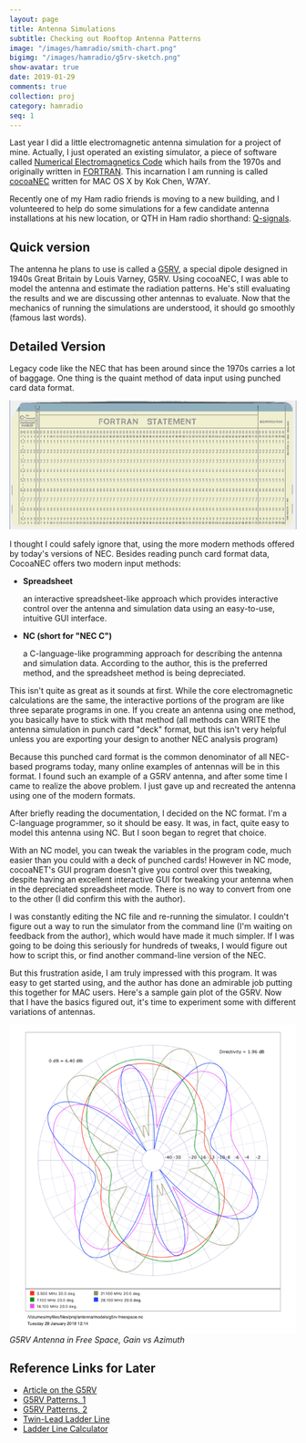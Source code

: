 ```yaml
---
layout: page
title: Antenna Simulations
subtitle: Checking out Rooftop Antenna Patterns
image: "/images/hamradio/smith-chart.png"
bigimg: "/images/hamradio/g5rv-sketch.png"
show-avatar: true
date: 2019-01-29
comments: true
collection: proj
category: hamradio
seq: 1
---
```


Last year I did a little electromagnetic antenna simulation for a project
of mine. Actually, I just operated an existing simulator, a piece of software called
[Numerical Electromagnetics Code](https://en.wikipedia.org/wiki/Numerical_Electromagnetics_Code)
which hails from the 1970s and originally written in 
[FORTRAN](https://en.wikipedia.org/wiki/FORTRAN). This incarnation I am 
running is called [cocoaNEC](http://www.w7ay.net/site/Applications/cocoaNEC/)
written for MAC OS X by Kok Chen, W7AY. 

Recently one of my Ham radio friends is moving to a new building,
and I volunteered to help do some simulations for a few candidate 
antenna installations at his new location, or QTH in Ham radio shorthand: 
[Q-signals](https://en.wikipedia.org/wiki/Q_code).

## Quick version

The antenna he plans to use is called a 
[G5RV](https://en.wikipedia.org/wiki/G5RV_antenna),
a special dipole designed in 1940s Great Britain by Louis Varney, G5RV.
Using cocoaNEC, I
was able to model the antenna and estimate the radiation patterns.
He's still evaluating the results and we are discussing other antennas
to evaluate. Now that the mechanics of running the simulations are
understood, it should go smoothly (famous last words).

## Detailed Version

Legacy code like the NEC that has been around since the 1970s 
carries a lot of baggage. 
One thing is the quaint method of data input using
punched card data format.

![punch-card](/images/hamradio/punch-card.jpg)

I thought I could safely ignore that, using the more modern methods
offered by today's versions of NEC.  Besides reading punch card format
data, CocoaNEC offers two modern input methods:

  * **Spreadsheet**

    an interactive spreadsheet-like approach which provides interactive 
    control over the antenna and simulation data using an easy-to-use,
    intuitive GUI interface.

  * **NC  (short for "NEC C")**

    a C-language-like programming approach for describing the antenna
    and simulation data. According to the author, this is the preferred
    method, and the spreadsheet method is being depreciated.


This isn't quite as great as it sounds at first.
While the core electromagnetic calculations are the same, 
the interactive portions of the program are like three separate 
programs in one. If you create an antenna using one method, 
you basically have to stick with that method (all methods can WRITE the antenna
simulation in punch card "deck" format, but this isn't very helpful unless you
are exporting your design to another NEC analysis program)

Because this punched card format is the common denominator of all NEC-based 
programs today, many online examples of antennas will be in this format. 
I found such an example of a G5RV antenna, and after some time I came to
realize the above problem.  I just gave up and recreated the antenna using
one of the modern formats.

After briefly reading the documentation, I decided on the NC format.
I'm a C-language programmer, so it should be easy.  It was, in fact, 
quite easy to model this antenna using NC. But I soon began to regret
that choice.

With an NC model, you can tweak the variables in the program code,
much easier than you could with a deck of punched cards! However in 
NC mode, cocoaNET's GUI program doesn't give you control over this 
tweaking, despite having an excellent interactive GUI for tweaking 
your antenna when in the depreciated spreadsheet mode. 
There is no way to convert from one to the other 
(I did confirm this with the author).

I was constantly editing the NC file and re-running the simulator. I couldn't
figure out a way to run the simulator from the command line (I'm waiting on
feedback from the author), which would have made it much simpler. If I was
going to be doing this seriously for hundreds of tweaks, I would figure out how
to script this, or find another command-line version of the NEC.

But this frustration aside, I am truly impressed with this
program. It was easy to get started using, and the author has done 
an admirable job putting this together for MAC users.  Here's a 
sample gain plot of the G5RV. Now that I have the basics figured out,
it's time to experiment some with different variations of antennas.

![g5rv-freespace-gain](/images/hamradio/g5rv-gain-plot.png)
*G5RV Antenna in Free Space, Gain vs Azimuth*


## Reference Links for Later

* [Article on the G5RV](http://www.astrosurf.com/luxorion/qsl-g5rv.htm)
* [G5RV Patterns, 1](https://www.ar15.com/forums/outdoors/G5RV_radiation_pattern_question/22-681844/?)
* [G5RV Patterns, 2](http://www.radioqrv.com/documents/RadioQRV%20-%20G5RV%20Antenna%20Patterns%20-%20Complete.pdf)
* [Twin-Lead Ladder Line](https://en.wikipedia.org/wiki/Twin-lead)
* [Ladder Line Calculator](https://hamwaves.com/zc.circular/en/index.html)



